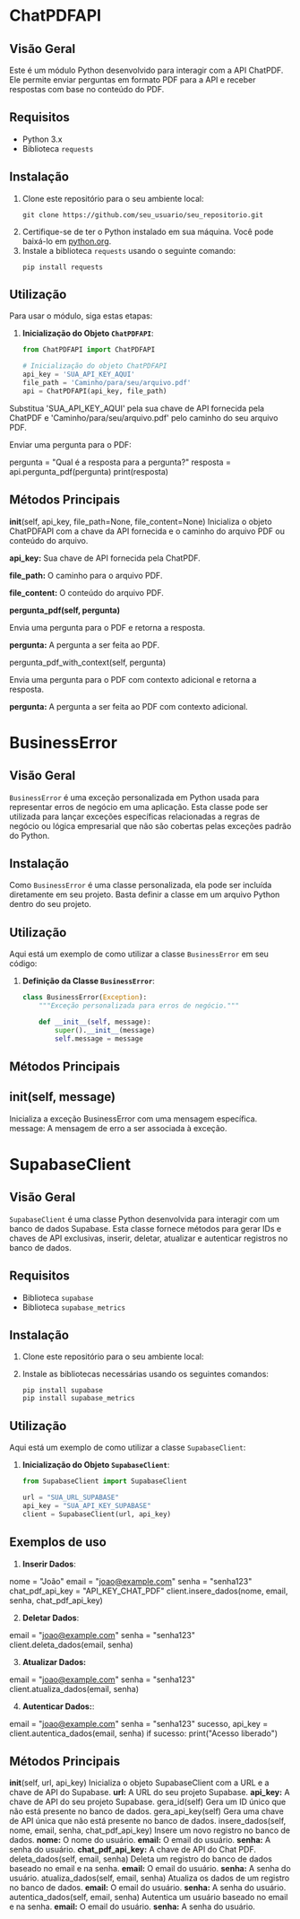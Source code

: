 # ChatPDFAPI

## Visão Geral
Este é um módulo Python desenvolvido para interagir com a API ChatPDF. Ele permite enviar perguntas em formato PDF para a API e receber respostas com base no conteúdo do PDF.

## Requisitos
- Python 3.x
- Biblioteca `requests`

## Instalação
1. Clone este repositório para o seu ambiente local:
    ```
    git clone https://github.com/seu_usuario/seu_repositorio.git
    ```
2. Certifique-se de ter o Python instalado em sua máquina. Você pode baixá-lo em [python.org](https://www.python.org/downloads/).
3. Instale a biblioteca `requests` usando o seguinte comando:
    ```
    pip install requests
    ```

## Utilização
Para usar o módulo, siga estas etapas:

1. **Inicialização do Objeto `ChatPDFAPI`**:
   
   ```python
   from ChatPDFAPI import ChatPDFAPI

   # Inicialização do objeto ChatPDFAPI
   api_key = 'SUA_API_KEY_AQUI'
   file_path = 'Caminho/para/seu/arquivo.pdf'
   api = ChatPDFAPI(api_key, file_path)

Substitua 'SUA_API_KEY_AQUI' pela sua chave de API fornecida pela ChatPDF e 'Caminho/para/seu/arquivo.pdf' pelo caminho do seu arquivo PDF.

Enviar uma pergunta para o PDF:

pergunta = "Qual é a resposta para a pergunta?"
resposta = api.pergunta_pdf(pergunta)
print(resposta)


## Métodos Principais

__init__(self, api_key, file_path=None, file_content=None)
Inicializa o objeto ChatPDFAPI com a chave da API fornecida e o caminho do arquivo PDF ou conteúdo do arquivo.

**api_key:** Sua chave de API fornecida pela ChatPDF.

**file_path:** O caminho para o arquivo PDF.

**file_content:** O conteúdo do arquivo PDF.

**pergunta_pdf(self, pergunta)**

Envia uma pergunta para o PDF e retorna a resposta.

**pergunta:** A pergunta a ser feita ao PDF.

pergunta_pdf_with_context(self, pergunta)

Envia uma pergunta para o PDF com contexto adicional e retorna a resposta.

**pergunta:** A pergunta a ser feita ao PDF com contexto adicional.

# BusinessError

## Visão Geral
`BusinessError` é uma exceção personalizada em Python usada para representar erros de negócio em uma aplicação. Esta classe pode ser utilizada para lançar exceções específicas relacionadas a regras de negócio ou lógica empresarial que não são cobertas pelas exceções padrão do Python.

## Instalação
Como `BusinessError` é uma classe personalizada, ela pode ser incluída diretamente em seu projeto. Basta definir a classe em um arquivo Python dentro do seu projeto.

## Utilização
Aqui está um exemplo de como utilizar a classe `BusinessError` em seu código:

1. **Definição da Classe `BusinessError`**:

   ```python
   class BusinessError(Exception):
       """Exceção personalizada para erros de negócio."""

       def __init__(self, message):
           super().__init__(message)
           self.message = message
   
## Métodos Principais

## __init__(self, message)

Inicializa a exceção BusinessError com uma mensagem específica.
message: A mensagem de erro a ser associada à exceção.

# SupabaseClient

## Visão Geral
`SupabaseClient` é uma classe Python desenvolvida para interagir com um banco de dados Supabase. Esta classe fornece métodos para gerar IDs e chaves de API exclusivas, inserir, deletar, atualizar e autenticar registros no banco de dados.

## Requisitos
- Biblioteca `supabase`
- Biblioteca `supabase_metrics`

## Instalação
1. Clone este repositório para o seu ambiente local:

2. Instale as bibliotecas necessárias usando os seguintes comandos:
    ```
    pip install supabase
    pip install supabase_metrics
    ```

## Utilização
Aqui está um exemplo de como utilizar a classe `SupabaseClient`:

1. **Inicialização do Objeto `SupabaseClient`**:

   ```python
   from SupabaseClient import SupabaseClient

   url = "SUA_URL_SUPABASE"
   api_key = "SUA_API_KEY_SUPABASE"
   client = SupabaseClient(url, api_key)

## Exemplos de uso

1. **Inserir Dados**:
   
nome = "João"
email = "joao@example.com"
senha = "senha123"
chat_pdf_api_key = "API_KEY_CHAT_PDF"
client.insere_dados(nome, email, senha, chat_pdf_api_key)

2. **Deletar Dados**:

email = "joao@example.com"
senha = "senha123"
client.deleta_dados(email, senha)

3. **Atualizar Dados:**
   
email = "joao@example.com"
senha = "senha123"
client.atualiza_dados(email, senha)

4. **Autenticar Dados:**:

email = "joao@example.com"
senha = "senha123"
sucesso, api_key = client.autentica_dados(email, senha)
if sucesso:
    print("Acesso liberado")


## Métodos Principais
__init__(self, url, api_key)
Inicializa o objeto SupabaseClient com a URL e a chave de API do Supabase.
**url:** A URL do seu projeto Supabase.
**api_key:** A chave de API do seu projeto Supabase.
gera_id(self)
Gera um ID único que não está presente no banco de dados.
gera_api_key(self)
Gera uma chave de API única que não está presente no banco de dados.
insere_dados(self, nome, email, senha, chat_pdf_api_key)
Insere um novo registro no banco de dados.
**nome:** O nome do usuário.
**email:** O email do usuário.
**senha:** A senha do usuário.
**chat_pdf_api_key:** A chave de API do Chat PDF.
deleta_dados(self, email, senha)
Deleta um registro do banco de dados baseado no email e na senha.
**email:** O email do usuário.
**senha:** A senha do usuário.
atualiza_dados(self, email, senha)
Atualiza os dados de um registro no banco de dados.
**email:** O email do usuário.
**senha:** A senha do usuário.
autentica_dados(self, email, senha)
Autentica um usuário baseado no email e na senha.
**email:** O email do usuário.
**senha:** A senha do usuário.
